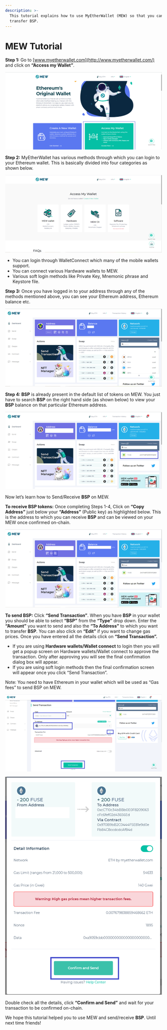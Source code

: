 ```yaml
---
description: >-
  This tutorial explains how to use MyEtherWallet (MEW) so that you can view and
  transfer BSP.
---
```


# MEW Tutorial

**Step 1:** Go to [www.myetherwallet.com](http://www.myetherwallet.com/) and click on **“Access my Wallet”**.

![](../.gitbook/assets/2%20%283%29.png)

**Step 2:** MyEtherWallet has various methods through which you can login to your Ethereum wallet. This is basically divided into four categories as shown below.

![](../.gitbook/assets/1%20%282%29.png)

* You can login through WalletConnect which many of the mobile wallets support.
* You can connect various Hardware wallets to MEW.
* Various soft login methods like Private Key, Mnemonic phrase and Keystore file.

**Step 3:** Once you have logged in to your address through any of the methods mentioned above, you can see your Ethereum address, Ethereum balance etc.

![](../.gitbook/assets/6%20%283%29.png)

**Step 4: BSP** is already present in the default list of tokens on MEW. You just have to search **BSP** on the right hand side \(as shown below\) to view your **BSP** balance on that particular Ethereum address.

![](../.gitbook/assets/7%20%282%29.png)

Now let’s learn how to Send/Receive **BSP** on MEW.

**To receive BSP tokens:** Once completing Steps 1-4, Click on **“Copy Address”** just below your **“Address”** \(Public key\) as highlighted below. This is the address to which you can receive **BSP** and can be viewed on your MEW once confirmed on-chain.

![](../.gitbook/assets/8.png)

**To send BSP:** Click **“Send Transaction”**. When you have **BSP** in your wallet you should be able to select **“BSP”** from the **“Type”** drop down. Enter the **“Amount”** you want to send and also the **“To Address”** to which you want to transfer **BSP**. You can also click on **“Edit”** if you want to change gas prices. Once you have entered all the details click on **“Send Transaction”.**

* If you are using **Hardware wallets/Wallet connect** to login then you will get a popup screen on Hardware wallets/Wallet connect to approve the transaction. Only after approving you will see the final confirmation dialog box will appear.
*  If you are using soft login methods then the final confirmation screen will appear once you click “Send Transaction”.

Note: You need to have Ethereum in your wallet which will be used as “Gas fees” to send BSP on MEW.

![](../.gitbook/assets/9%20%282%29.png)

![](../.gitbook/assets/10%20%281%29.png)

Double check all the details, click **“Confirm and Send”** and wait for your transaction to be confirmed on-chain.

We hope this tutorial helped you to use MEW and send/receive **BSP**. Until next time friends!

